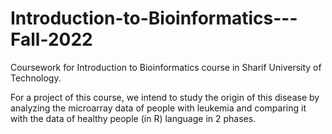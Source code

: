 # Introduction-to-Bioinformatics---Fall-2022
Coursework for Introduction to Bioinformatics course in Sharif University of Technology.

For a project of this course, we intend to study the origin of this disease by analyzing the microarray data of people with leukemia and comparing it with the data of healthy people (in R) language in 2 phases.
